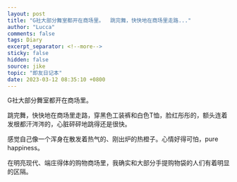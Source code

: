 ```yaml
---
layout: post
title: "G社大部分舞室都开在商场里。  跳完舞，快快地在商场里走路..."
author: "Lucca"
comments: false
tags: Diary
excerpt_separator: <!--more-->
sticky: false
hidden: false
source: jike
topic: "即友日记本"
date: 2023-03-12 08:35:10 +0800
---
```


G社大部分舞室都开在商场里。

跳完舞，快快地在商场里走路，穿黑色工装裤和白色T恤，脸红彤彤的，额头连着发根都汗涔涔的，心脏砰砰地跳得还是很快。

感觉自己像一个浑身在散发着热气的、刚出炉的热橙子。心情好得可怕，pure happiness。

在明亮现代、端庄得体的购物商场里，我确实和大部分手提购物袋的人们有着明显的区隔。

<!--more-->
